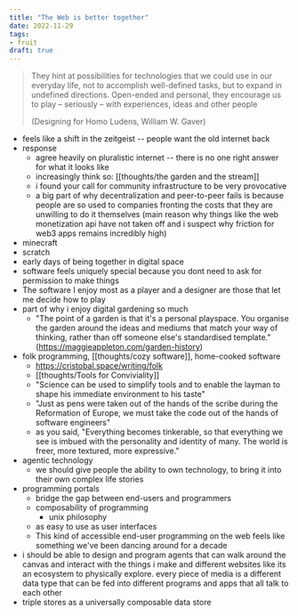 ```yaml
---
title: "The Web is better together"
date: 2022-11-29
tags:
- fruit
draft: true
---
```


> They hint at possibilities for technologies that we could use in our everyday life, not to accomplish well-defined tasks, but to expand in undefined directions. Open-ended and personal, they encourage us to play – seriously – with experiences, ideas and other people
> 
> (Designing for Homo Ludens, William W. Gaver)

- feels like a shift in the zeitgeist -- people want the old internet back
- response
	- agree heavily on pluralistic internet -- there is no one right answer for what it looks like
	- increasingly think so: [[thoughts/the garden and the stream]]
	- i found your call for community infrastructure to be very provocative
	- a big part of why decentralization and peer-to-peer fails is because people are so used to companies fronting the costs that they are unwilling to do it themselves (main reason why things like the web monetization api have not taken off and i suspect why friction for web3 apps remains incredibly high)
- minecraft
- scratch
- early days of being together in digital space
- software feels uniquely special because you dont need to ask for permission to make things
- The software I enjoy most as a player and a designer are those that let me decide how to play
- part of why i enjoy digital gardening so much
	- "The point of a garden is that it's a personal playspace. You organise the garden around the ideas and mediums that match your way of thinking, rather than off someone else's standardised template." (https://maggieappleton.com/garden-history)
- folk programming, [[thoughts/cozy software]], home-cooked software
	- https://cristobal.space/writing/folk
	- [[thoughts/Tools for Conviviality]]
	- "Science can be used to simplify tools and to enable the layman to shape his immediate environment to his taste"
	- "Just as pens were taken out of the hands of the scribe during the Reformation of Europe, we must take the code out of the hands of software engineers"
	- as you said, "Everything becomes tinkerable, so that everything we see is imbued with the personality and identity of many. The world is freer, more textured, more expressive."
- agentic technology
	- we should give people the ability to own technology, to bring it into their own complex life stories
- programming portals
	- bridge the gap between end-users and programmers
	- composability of programming
		- unix philosophy
	- as easy to use as user interfaces
	- This kind of accessible end-user programming on the web feels like something we've been dancing around for a decade
- i should be able to design and program agents that can walk around the canvas and interact with the things i make and different websites like its an ecosystem to physically explore. every piece of media is a different data type that can be fed into different programs and apps that all talk to each other
- triple stores as a universally composable data store